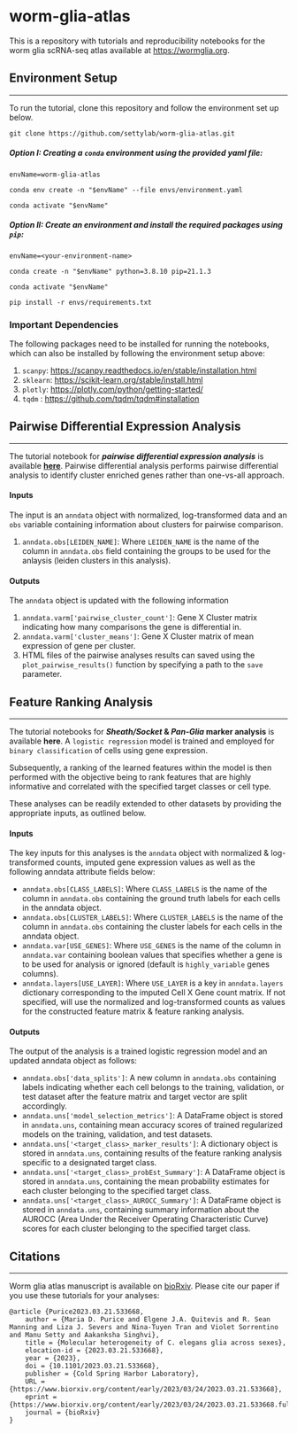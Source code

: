 # worm-glia-atlas
This is a repository with tutorials and reproducibility notebooks for the worm glia scRNA-seq atlas available at https://wormglia.org.

## Environment Setup
------------------------------------------
To run the tutorial, clone this repository and follow the environment set up below.
```
git clone https://github.com/settylab/worm-glia-atlas.git
```

##### Option I: Creating a `conda` environment using the provided yaml file:
```
envName=worm-glia-atlas

conda env create -n "$envName" --file envs/environment.yaml

conda activate "$envName"
```
##### Option II: Create an environment and install the required packages using `pip`:
```
envName=<your-environment-name>

conda create -n "$envName" python=3.8.10 pip=21.1.3

conda activate "$envName"

pip install -r envs/requirements.txt
```

### Important Dependencies
The following packages need to be installed for running the notebooks, which can also be installed by following the environment setup above:
1. `scanpy`: https://scanpy.readthedocs.io/en/stable/installation.html
4. `sklearn`: https://scikit-learn.org/stable/install.html
2. `plotly`: https://plotly.com/python/getting-started/
3. `tqdm` : https://github.com/tqdm/tqdm#installation


## Pairwise Differential Expression Analysis
------------------------------------------
The tutorial notebook for <b><i>pairwise differential expression analysis</i></b> is available <b>[here](https://github.com/settylab/worm-glia-atlas/blob/main/notebooks/pairwise-differential-results.ipynb)</b>.
Pairwise differential analysis performs pairwise differential analysis to identify cluster enriched genes rather than one-vs-all approach. 

#### <b>Inputs</b>
The input is an `anndata` object with normalized, log-transformed data and an `obs` variable containing information about clusters for pairwise comparison.
1. `anndata.obs[LEIDEN_NAME]`: Where `LEIDEN_NAME` is the name of the column in `anndata.obs` field containing the groups to be used for the anlaysis (leiden clusters in this analysis).

#### <b>Outputs</b>
The `anndata` object is updated with the following information
1. `anndata.varm['pairwise_cluster_count']`: Gene X Cluster matrix indicating how many comparisons the gene is differential in.
2. `anndata.varm['cluster_means']`: Gene X Cluster matrix of mean expression of gene per cluster.
3. HTML files of the pairwise analyses results can saved using the `plot_pairwise_results()` function by specifying a path to the `save` parameter.

## Feature Ranking Analysis 
------------------------------------------
The tutorial notebooks for <b><i>Sheath/Socket</i> & <i>Pan-Glia</i> marker analysis</b> is available <b>here</b>. A `logistic regression` model is trained and employed for `binary classification` of cells using gene expression. 

Subsequently, a ranking of the learned features within the model is then performed with the objective being to rank features that are highly informative and correlated with the specified target classes or cell type. 

These analyses can be readily extended to other datasets by providing the appropriate inputs, as outlined below.

#### <b>Inputs</b>
The key inputs for this analyses is the `anndata` object with normalized & log-transformed counts, imputed gene expression values as well as the following anndata attribute fields below:

- `anndata.obs[CLASS_LABELS]`: Where `CLASS_LABELS` is the name of the column in `anndata.obs` containing the ground truth labels for each cells in the anndata object.
- `anndata.obs[CLUSTER_LABELS]`: Where `CLUSTER_LABELS` is the name of the column in `anndata.obs` containing the cluster labels for each cells in the anndata object.
- `anndata.var[USE_GENES]`: Where `USE_GENES` is the name of the column in `anndata.var` containing boolean values that specifies whether a gene is to be used for analysis or ignored (default is `highly_variable` genes columns). 
- `anndata.layers[USE_LAYER]`: Where `USE_LAYER` is a key in `anndata.layers` dictionary corresponding to the imputed Cell X Gene count matrix. If not specified, will use the normalized and log-transformed counts as values for the constructed feature matrix & feature ranking analysis.

#### <b>Outputs</b>
The output of the analysis is a trained logistic regression model and an updated anndata object as follows:

- `anndata.obs['data_splits']`: A new column in `anndata.obs` containing labels indicating whether each cell belongs to the training, validation, or test dataset after the feature matrix and target vector are split accordingly.
- `anndata.uns['model_selection_metrics']`: A DataFrame object is stored in `anndata.uns`, containing mean accuracy scores of trained regularized models on the training, validation, and test datasets.
- `anndata.uns['<target_class>_marker_results']`: A dictionary object is stored in `anndata.uns`, containing results of the feature ranking analysis specific to a designated target class.
- `anndata.uns['<target_class>_probEst_Summary']`: A DataFrame object is stored in `anndata.uns`, containing the mean probability estimates for each cluster belonging to the specified target class.
- `anndata.uns['<target_class>_AUROCC_Summary']`: A DataFrame object is stored in `anndata.uns`, containing summary information about the AUROCC (Area Under the Receiver Operating Characteristic Curve) scores for each cluster belonging to the specified target class.

## Citations
------------------------------------------
Worm glia atlas manuscript is available on [bioRxiv](https://www.biorxiv.org/content/10.1101/2023.03.21.533668v1). Please cite our paper if you use these tutorials for your analyses:

```
@article {Purice2023.03.21.533668,
	author = {Maria D. Purice and Elgene J.A. Quitevis and R. Sean Manning and Liza J. Severs and Nina-Tuyen Tran and Violet Sorrentino and Manu Setty and Aakanksha Singhvi},
	title = {Molecular heterogeneity of C. elegans glia across sexes},
	elocation-id = {2023.03.21.533668},
	year = {2023},
	doi = {10.1101/2023.03.21.533668},
	publisher = {Cold Spring Harbor Laboratory},
	URL = {https://www.biorxiv.org/content/early/2023/03/24/2023.03.21.533668},
	eprint = {https://www.biorxiv.org/content/early/2023/03/24/2023.03.21.533668.full.pdf},
	journal = {bioRxiv}
}

```
